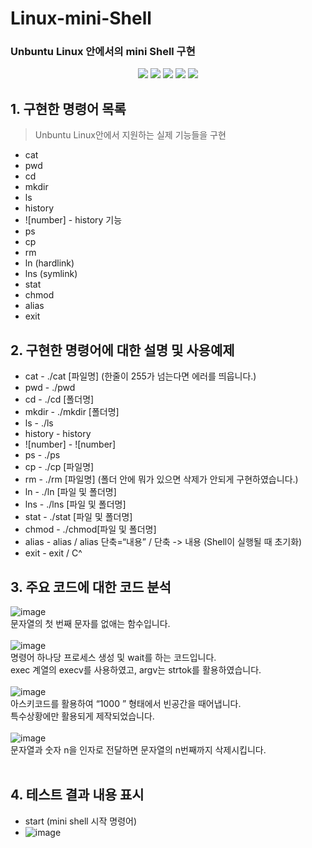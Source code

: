 # Linux-mini-Shell
### Unbuntu Linux 안에서의 mini Shell 구현

<p align="center">
<img src="https://img.shields.io/badge/license-mit-green">
<img src="https://img.shields.io/github/issues/hongjin4790/SYE-project">
<img src="https://img.shields.io/badge/tag-v1.0.0-blue">
<img src="https://img.shields.io/badge/C Launage-007396?style=flat-square&logo=C&logoColor=white"/>
<img src="https://img.shields.io/badge/Linux-4479A1?style=flat-square&logo=Linux&logoColor=white"/>
<br>
</p>

## 1. 구현한 명령어 목록
> Unbuntu Linux안에서 지원하는 실제 기능들을 구현
 - cat
 - pwd
 - cd
 - mkdir
 - ls
 - history
 - ![number] - history 기능
 - ps
 - cp
 - rm
 - ln (hardlink)
 - lns (symlink)
 - stat
 - chmod
 - alias
 - exit

## 2. 구현한 명령어에 대한 설명 및 사용예제
 - cat - ./cat [파일명] (한줄이 255가 넘는다면 에러를 띄웁니다.)
 - pwd - ./pwd
 - cd - ./cd [폴더명]
 - mkdir - ./mkdir [폴더명]
 - ls - ./ls
 - history - history
 - ![number] - ![number]
 - ps - ./ps
 - cp - ./cp [파일명]
 - rm - ./rm [파일명] (폴더 안에 뭐가 있으면 삭제가 안되게 구현하였습니다.)
 - ln - ./ln [파일 및 폴더명]
 - lns - ./lns [파일 및 폴더명]
 - stat - ./stat [파일 및 폴더명]
 - chmod - ./chmod[파일 및 폴더명]
 - alias - alias / alias 단축=“내용” / 단축 -> 내용 (Shell이 실행될 때 초기화)
 - exit - exit / C^ 

## 3. 주요 코드에 대한 코드 분석
![image](https://user-images.githubusercontent.com/29851990/143995893-37421e93-0a65-42d2-bc14-96b1bd715c91.png)<br>
문자열의 첫 번째 문자를 없애는 함수입니다.<br><br>
![image](https://user-images.githubusercontent.com/29851990/143996448-ae838604-5960-48cc-95a0-54f6a134a64f.png)<br>
명령어 하나당 프로세스 생성 및 wait를 하는 코드입니다.<br>
exec 계열의 execv를 사용하였고, argv는 strtok를 활용하였습니다.<br><br>
![image](https://user-images.githubusercontent.com/29851990/143996481-b7f2c87c-60a4-4290-aa63-98acac4d65c9.png)<br>
아스키코드를 활용하여 “1000    ” 형태에서 빈공간을 때어냅니다.<br>
특수상황에만 활용되게 제작되었습니다.<br><br>
![image](https://user-images.githubusercontent.com/29851990/143996511-62eb6e2a-7d28-4444-a38c-0e5610858edf.png)<br>
문자열과 숫자 n을 인자로 전달하면 문자열의 n번째까지 삭제시킵니다.<br><br>

## 4. 테스트 결과 내용 표시
 - start (mini shell 시작 명령어)
 - ![image](https://user-images.githubusercontent.com/29851990/143996770-00a7660e-3672-4d2b-9a92-d9dfc894f17b.png)
